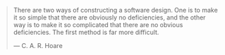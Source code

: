 > There are two ways of constructing a software design. One is to make it so
> simple that there are obviously no deficiencies, and the other way is to make
> it so complicated that there are no obvious deficiencies. The first method is
> far more difficult.
>
> — C. A. R. Hoare 

